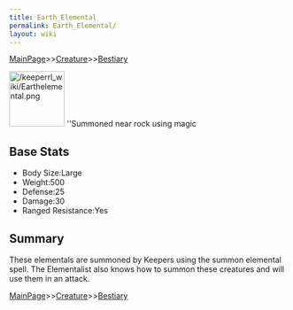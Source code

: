 ```yaml
---
title: Earth_Elemental
permalink: Earth_Elemental/
layout: wiki
---
```


[MainPage](/keeperrl_wiki/ "wikilink")>>[Creature](/keeperrl_wiki/Creature_Guide "wikilink")>>[Bestiary](/keeperrl_wiki/Bestiary "wikilink")

<img src="/keeperrl_wiki/Earthelemental.png" title="fig:/keeperrl_wiki/Earthelemental.png" alt="/keeperrl_wiki/Earthelemental.png" width="100" />
''Summoned near rock using magic

Base Stats
----------

-   Body Size:Large
-   Weight:500
-   Defense:25
-   Damage:30
-   Ranged Resistance:Yes

Summary
-------

These elementals are summoned by Keepers using the summon elemental
spell. The Elementalist also knows how to summon these creatures and
will use them in an attack.

[MainPage](/keeperrl_wiki/ "wikilink")>>[Creature](/keeperrl_wiki/Creature_Guide "wikilink")>>[Bestiary](/keeperrl_wiki/Bestiary "wikilink")

